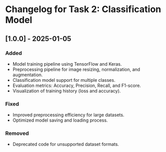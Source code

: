 # Changelog for Task 2: Classification Model

## [1.0.0] - 2025-01-05
### Added
- Model training pipeline using TensorFlow and Keras.
- Preprocessing pipeline for image resizing, normalization, and augmentation.
- Classification model support for multiple classes.
- Evaluation metrics: Accuracy, Precision, Recall, and F1-score.
- Visualization of training history (loss and accuracy).

### Fixed
- Improved preprocessing efficiency for large datasets.
- Optimized model saving and loading process.

### Removed
- Deprecated code for unsupported dataset formats.
